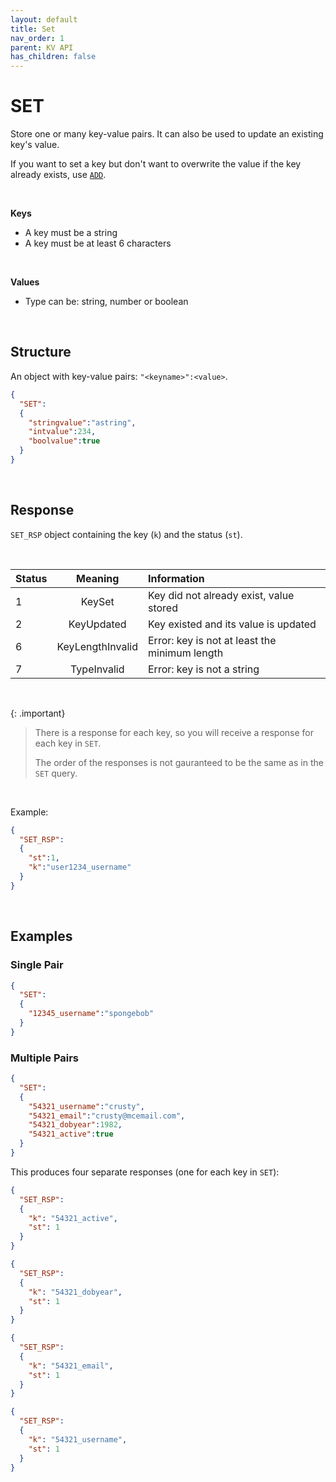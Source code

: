 ```yaml
---
layout: default
title: Set
nav_order: 1
parent: KV API
has_children: false
---
```


# SET
Store one or many key-value pairs. It can also be used to update an existing key's value.

If you want to set a key but don't want to overwrite the value if the key already exists, use [`ADD`](../kvadd/kvadd.md).

<br/>

**Keys**
- A key must be a string
- A key must be at least 6 characters

<br/>

**Values**
- Type can be: string, number or boolean

<br/>


## Structure

An object with key-value pairs: `"<keyname>":<value>`. 

```json
{
  "SET":
  {
    "stringvalue":"astring",
    "intvalue":234,
    "boolvalue":true
  }
}
```

<br/>


## Response
`SET_RSP` object containing the key  (`k`) and the status (`st`).

<br/>

| Status  | Meaning | Information      | 
|:---     |:---:    |:---     |
|1        | KeySet            | Key did not already exist, value stored |
|2        | KeyUpdated        | Key existed and its value is updated |
|6        | KeyLengthInvalid  | Error: key is not at least the minimum length |
|7        | TypeInvalid       | Error: key is not a string |


<br/>

{: .important}
> There is a response for each key, so you will receive a response for each key in `SET`.
>
> The order of the responses is not gauranteed to be the same as in the `SET` query.


<br/>

Example:

```json
{
  "SET_RSP":
  {
    "st":1,
    "k":"user1234_username"
  }
}
```

<br/>

## Examples

### Single Pair
```json
{
  "SET":
  {
    "12345_username":"spongebob"
  }
}
```

### Multiple Pairs

```json
{
  "SET":
  {
    "54321_username":"crusty",
    "54321_email":"crusty@mcemail.com",
    "54321_dobyear":1982,
    "54321_active":true
  }
}
```

This produces four separate responses (one for each key in `SET`):

```json
{
  "SET_RSP":
  {
    "k": "54321_active",
    "st": 1
  }
}
```

```json
{
  "SET_RSP":
  {
    "k": "54321_dobyear",
    "st": 1
  }
}
```

```json
{
  "SET_RSP":
  {
    "k": "54321_email",
    "st": 1
  }
}
```

```json
{
  "SET_RSP":
  {
    "k": "54321_username",
    "st": 1
  }
}
```